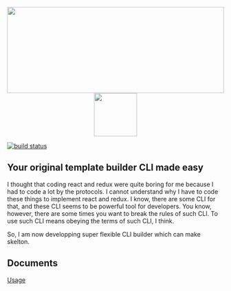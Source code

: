 <p align="center">
  <img src="https://cdn.rawgit.com/RyosukeCla/skelt/51777efe/skelt.svg" width="100%" height="200"/>
  
  <a href="https://travis-ci.org/RyosukeCla/skelt" align="center">
    <img src="https://travis-ci.org/RyosukeCla/skelt.svg?branch=master" width="100"/>
  </a>
</p>

[![build status](https://travis-ci.org/RyosukeCla/skelt.svg?branch=master)](https://travis-ci.org/RyosukeCla/skelt)


## Your original template builder CLI made easy

I thought that coding react and redux were quite boring for me because I had to code a lot by the protocols. I cannot understand why I have to code these things to implement react and redux. I know, there are some CLI for that, and these CLI seems to be powerful tool for developers. You know, however, there are some times you want to break the rules of such CLI. To use such CLI means obeying the terms of such CLI, I think.

So, I am now developping super flexible CLI builder which can make skelton.

## Documents
[Usage](./src/usage.md)
